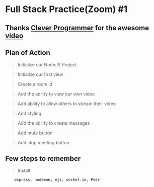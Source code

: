 # Full Stack Practice(Zoom) #1

## Thanks <a href="https://www.youtube.com/channel/UCqrILQNl5Ed9Dz6CGMyvMTQ">Clever Programmer</a> for the awesome <a href="https://www.youtube.com/watch?v=ZVznzY7EjuY">video</a>


## Plan of Action

> Initialize our NodeJS Project

> Initialize our first view

> Create a room id

> Add the ability to view our own video

> Add ability to allow others to stream their video

> Add styling

> Add the ability to create messages

> Add mute button

> Add stop meeting button


## Few steps to remember

> Install

```shell
    express, nodemon, ejs, socket.io, Peer
```
